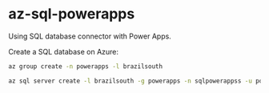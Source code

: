 # az-sql-powerapps

Using SQL database connector with Power Apps.

Create a SQL database on Azure:

```sh
az group create -n powerapps -l brazilsouth

az sql server create -l brazilsouth -g powerapps -n sqlpowerappss -u powerapps -p P4ssword#789
```



